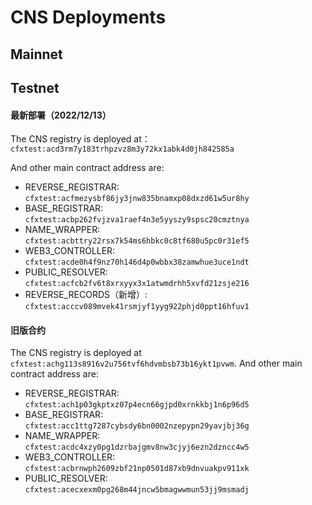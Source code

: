 # CNS Deployments

## Mainnet

## Testnet

#### 最新部署（2022/12/13）

The CNS registry is deployed at：`cfxtest:acd3rm7y183trhpzvz8m3y72kx1abk4d0jh842585a`

And other main contract address are:

* REVERSE\_REGISTRAR: `cfxtest:acfmezysbf86jy3jnw835bnamxp08dxzd61w5ur8hy`
* BASE\_REGISTRAR: `cfxtest:acbp262fvjzva1raef4n3e5yyszy9spsc20cmztnya`
* NAME\_WRAPPER: `cfxtest:acbttry22rsx7k54ms6hbkc0c8tf680u5pc0r31ef5`
* WEB3\_CONTROLLER: `cfxtest:acde0h4f9nz70h146d4p0wbbx38zamwhue3uce1ndt`
* PUBLIC\_RESOLVER: `cfxtest:acfcb2fv6t8xrxyyx3x1atwmdrhh5xvfd21zsje216`
* REVERSE\_RECORDS（新增）: `cfxtest:acccv089mvek41rsmjyf1yyg922phjd0ppt16hfuv1`

#### 旧版合约

The CNS registry is deployed at `cfxtest:achg113s8916v2u756tvf6hdvmbsb73b16ykt1pvwm`. And other main contract address are:

* REVERSE\_REGISTRAR: `cfxtest:ach1p03gkptxz07p4ecn66gjpd0xrnkkbj1n6p96d5`
* BASE\_REGISTRAR: `cfxtest:acc1ttg7287cybsdy6bn0002nzepypn29yavjbj36g`
* NAME\_WRAPPER: `cfxtest:acdc4xzy0pg1dzrbajgmv8nw3cjyj6ezn2dzncc4w5`
* WEB3\_CONTROLLER: `cfxtest:acbrnwph2609zbf21np0501d87xb9dnvuakpv911xk`
* PUBLIC\_RESOLVER: `cfxtest:acecxexm0pg268m44jncw5bmagwwmun53jj9msmadj`
